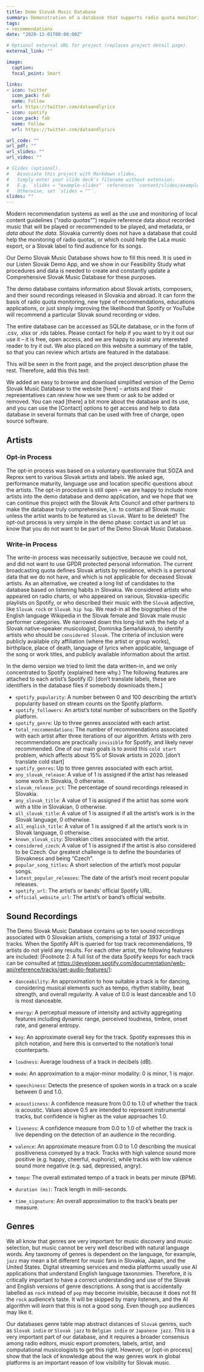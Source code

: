 ```yaml
---
title: Demo Slovak Music Database
summary: Demonstration of a database that supports radio quota monitoring and music promotion on digital streaming and media platforms.
tags:
- recommendations
date: "2020-12-01T00:00:00Z"

# Optional external URL for project (replaces project detail page).
external_link: ""

image:
  caption: 
  focal_point: Smart

links:
- icon: twitter
  icon_pack: fab
  name: Follow
  url: https://twitter.com/dataandlyrics
- icon: spotify
  icon_pack: fab
  name: Follow
  url: https://twitter.com/dataandlyrics

url_code: ""
url_pdf: ""
url_slides: ""
url_video: ""

# Slides (optional).
#   Associate this project with Markdown slides.
#   Simply enter your slide deck's filename without extension.
#   E.g. `slides = "example-slides"` references `content/slides/example-slides.md`.
#   Otherwise, set `slides = ""`.
slides: ""
---
```


Modern recommendation systems as well as the use and monitoring of local content guidelines ("*radio quotas*"") require reference data about recorded music that will be played or recommended to be played, and metadata, or *data about the data.*  Slovakia currently does not have a database that could help the monitoring of radio quotas, or which could help the LaLa music export, or a Slovak label to find audience for its songs. 

Our Demo Slovak Music Database shows how to fill this need.  It is used in our Listen Slovak Demo App, and we show in our Feasibility Study what procedures and data is needed to create and constantly update a Comprehensive Slovak Music Database for these purposes.

The demo database contains information about Slovak artists, composers, and their sound recordings released in Slovakia and abroad. It can form the basis of radio quota monitoring, new type of recommendations, educations applications, or just simply improving the likelihood that Spotify or YouTube will recommend a particular Slovak sound recording or video.

The entire database can be accessed as SQLite database, or in the form of .csv, .xlsx or .rds tables. Please contact for help if you want to try it out our use it – it is free, open access, and we are happy to assist any interested reader to try it out. We also placed on this website a summary of the table, so that you can review which artists are featured in the database.

This will be seen in the front page, and the project description phase the rest.  Therefore, add this this text:

We added an easy to browse and download simplified version of the Demo Slovak Music Database to the website [here] – artists and their representatives can review how we see them or ask to be added or removed. You can read [there] a bit more about the database and its use, and you can use the [Contact] options to get access and help to data database in several formats that can be used with free of charge, open source software.

## Artists
### Opt-in Process
The opt-in process was based on a voluntary questionnaire that SOZA and Reprex sent to various Slovak artists and labels. We asked age, performance maturity, language use and location specific questions about the artists. The opt-in procedure is still open – we are happy to include more artists into the demo database and demo application, and we hope that we can continue this project with the Slovak Arts Council and other partners to make the database truly comprehensive, i.e. to contain all Slovak music unless the artist wants to be featured as `Slovak`.  Want to be deleted?  The opt-out process is very simple in the demo phase: contact us and let us know that you do not want to be part of the Demo Slovak Music Database.

### Write-in Process
The write-in process was necessarily subjective, because we could not, and did not want to use GPDR protected personal information. The current broadcasting quota defines Slovak artists by residence, which is a personal data that we do not have, and which is not applicable for deceased Slovak artists.
As an alternative, we created a long list of candidates to the database based on listening habits in Slovakia. We considered artists who appeared on radio charts, or who appeared on various, Slovakia-specific playlists on Spotify, or who described their music with the `Slovak` adjective, like `Slovak rock` or `Slovak hip hop`. We read-in all the biographies of the English language Wikipedia in the Slovak female and Slovak male music performer categories.
We narrowed down this long-list with the help of a Slovak native-speaker musicologist, Dominika Semaňáková, to identify artists who should be `considered Slovak`. The criteria of inclusion were publicly available city affiliation (where the artist or group works), birthplace, place of death, language of lyrics when applicable, language of the song or work titles, and publicly available information about the artist.

In the demo version we tried to limit the data written-in, and we only concentrated to Spotify (explained here why.)  The following features are attached to each artist’s Spotify ID:  [don’t translate labels, these are identifiers in the database files if somebody downloads them.]

* `spotify_popularity`: A number between 0 and 100 describing the artist’s popularity based on stream counts on the Spotify platform.
* `spotify_followers`: An artist’s total number of subscribers on the Spotify platform.
* `spotify_genre`: Up to three genres associated with each artist.
* `total_reccomendations`: The number of recommendations associated with each artist after three iterations of our algorithm. Artists with zero recommendations are practically `invisible` for Spotify, and likely never recommended. One of our main goals is to avoid this `cold start` problem, which affects about 15% of Slovak artists in 2020. [don’t translate cold start]
* `spotify_genres`: Up to three genres associated with each artist.
* `any_slovak_release`: A value of 1 is assigned if the artist has released some work in Slovakia, 0 otherwise.
* `slovak_release_pct`: The percentage of sound recordings released in Slovakia.
* `any_slovak_title`: A value of 1 is assigned if the artist has some work with a title in Slovakian, 0 otherwise.
* `all_slovak_title`: A value of 1 is assigned if all the artist’s work is in the Slovak language, 0 otherwise.
* `all_english_title`: A value of 1 is assigned if all the artist’s work is in Slovak language, 0 otherwise.
* `known_slovak_city`: Slovakian cities associated with the artist.
* `considered_czech`: A value of 1 is assigned if the artist is also considered to be Czech. Our greatest challenge is to define the boundaries of Slovakness and being “Czech”.
* `popular_song_titles`: A short selection of the artist’s most popular songs.
* `latest_popular_releases`: The date of the artist’s most recent popular releases.
* `spotify_url`: The artist’s or bands’ official Spotify URL. 
* `official_website_url`: The artist’s or band’s official website.

## Sound Recordings
The Demo Slovak Music Database contains up to ten sound recordings associated with 0 Slovakian artists, comprising a total of 3937 unique tracks. When the Spotify API is queried for top track recommendations, 19 artists do not yield any results. For each other artist, the following features are included: 
[Footnote 2: A full list of the data Spotify keeps for each track can be consulted at https://developer.spotify.com/documentation/web-api/reference/tracks/get-audio-features/]:
* `danceability`: An approximation to how suitable a track is for dancing, considering musical elements such as tempo, rhythm stability, beat strength, and overall regularity. A value of 0.0 is least danceable and 1.0 is most danceable.
* `energy`: A perceptual measure of intensity and activity aggregating features including dynamic range, perceived loudness, timbre, onset rate, and general entropy.
* `key`: An approximate overall key for the track. Spotify expresses this in pitch notation, and here this is converted to the notation’s tonal counterparts.
* `loudness`: Average loudness of a track in decibels (dB).

* `mode`: An approximation to a major-minor modality: 0 is minor, 1 is major.

* `speechiness`: Detects the presence of spoken words in a track on a scale between 0 and 1.0.
* `acousticness`: A confidence measure from 0.0 to 1.0 of whether the track is acoustic. Values above 0.5 are intended to represent instrumental tracks, but confidence is higher as the value approaches 1.0.
* `liveness`: A confidence measure from 0.0 to 1.0 of whether the track is live depending on the detection of an audience in the recording.

* `valence`: An approximate measure from 0.0 to 1.0 describing the musical positiveness conveyed by a track. Tracks with high valence sound more positive (e.g. happy, cheerful, euphoric), while tracks with low valence sound more negative (e.g. sad, depressed, angry).

* `tempo`: The overall estimated tempo of a track in beats per minute (BPM).

* `duration (ms)`: Track length in milli-seconds.

* `time_signature`: An overall approximation to the track’s beats per measure.

## Genres

We all know that genres are very important for music discovery and music selection, but music cannot be very well described with natural language words. Any taxonomy of genres is dependent on the language, for example, `jazz` may mean a bit different for music fans in Slovakia, Japan, and the United States. 
Digital streaming services and media platforms usually use AI applications that understand English language taxonomies. Therefore, it is critically important to have a correct understanding and use of the Slovak and English versions of genre descriptions.  A song that is accidentally labelled as `rock` instead of `pop` may become invisible, because it does not fit the `rock` audience’s taste. It will be skipped by many listeners, and the AI algorithm will *learn* that this is not a good song. Even though `pop` audiences may like it.

Our databases genre table map abstract distances of `Slovak` genres, such as `Slovak indie` or `Slovak jazz` to `Belgian indie` or `Japanese jazz`. This is a very important part of our database, and it requires a broader consensus among radio editors, music export promoters, labels, artist, and computational musicologists to get this right.  However, or [opt-in process] show that the lack of knowledge about the way genres work in global platforms is an important reason of low visibility for Slovak music. 


